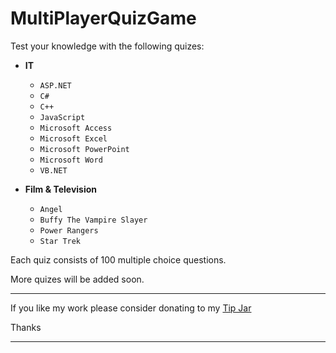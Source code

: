 # MultiPlayerQuizGame

Test your knowledge with the following quizes:

* **IT**
  - `ASP.NET`
  - `C#`
  - `C++`
  - `JavaScript`
  - `Microsoft Access`
  - `Microsoft Excel`
  - `Microsoft PowerPoint`
  - `Microsoft Word`
  - `VB.NET`

* **Film & Television**
  - `Angel`
  - `Buffy The Vampire Slayer`
  - `Power Rangers`
  - `Star Trek`

Each quiz consists of 100 multiple choice questions.

More quizes will be added soon.

---

If you like my work please consider donating to my [Tip Jar](https://www.paypal.com/paypalme/KevinRobertson1975)

Thanks

---

